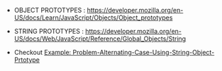 - OBJECT PROTOTYPES : https://developer.mozilla.org/en-US/docs/Learn/JavaScript/Objects/Object_prototypes

- STRING PROTOTYPES : https://developer.mozilla.org/en-US/docs/Web/JavaScript/Reference/Global_Objects/String

- Checkout [Example: Problem-Alternating-Case-Using-String-Object-Prtotype](../2.MAY-JUNE-2023/4.alternating-case.js)
